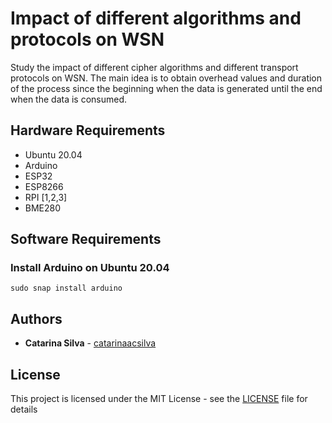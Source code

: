 # Impact of different algorithms and protocols on WSN

Study the impact of different cipher algorithms and different transport protocols on WSN.
The main idea is to obtain overhead values and duration of the process since the beginning when the data is generated until the end when the data is consumed.


## Hardware Requirements

- Ubuntu 20.04
- Arduino
- ESP32
- ESP8266
- RPI [1,2,3]
- BME280

## Software Requirements

### Install Arduino on Ubuntu 20.04

`sudo snap install arduino`

## Authors

* **Catarina Silva** - [catarinaacsilva](https://github.com/catarinaacsilva)

## License

This project is licensed under the MIT License - see the [LICENSE](LICENSE) file for details
